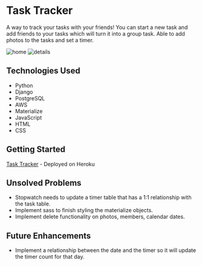 # Task Tracker
A way to track your tasks with your friends! You can start a new task and add friends to your tasks which will turn it into a group task. Able to add photos to the tasks and set a timer.

![home](https://i.imgur.com/6Xur5Qc.png)
![details](https://i.imgur.com/1zYlNmL.png)

## Technologies Used
* Python
* Django
* PostgreSQL
* AWS
* Materialize
* JavaScript
* HTML 
* CSS

## Getting Started
[Task Tracker](https://task-tracker-peter.herokuapp.com/) - Deployed on Heroku

## Unsolved Problems
* Stopwatch needs to update a timer table that has a 1:1 relationship with the task table.
* Implement sass to finish styling the materialize objects.
* Implement delete functionality on photos, members, calendar dates.

## Future Enhancements
* Implement a relationship between the date and the timer so it will update the timer count for that day.